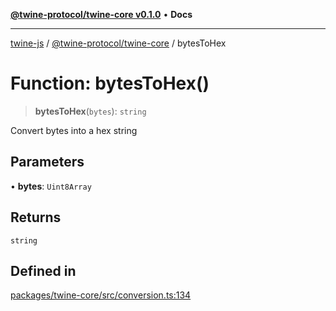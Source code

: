 [**@twine-protocol/twine-core v0.1.0**](../README.md) • **Docs**

***

[twine-js](../../../README.md) / [@twine-protocol/twine-core](../README.md) / bytesToHex

# Function: bytesToHex()

> **bytesToHex**(`bytes`): `string`

Convert bytes into a hex string

## Parameters

• **bytes**: `Uint8Array`

## Returns

`string`

## Defined in

[packages/twine-core/src/conversion.ts:134](https://github.com/twine-protocol/twine-js/blob/bc5370ff2573a6e5e5c7a912acc672967ce4c5db/packages/twine-core/src/conversion.ts#L134)
